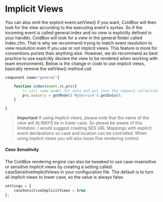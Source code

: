 # Implicit Views

You can also omit the explicit event.setView() if you want, ColdBox will then look for the view according to the executing event's syntax. So if the incoming event is called general.index and no view is explicitly defined in your handler, ColdBox will look for a view in the general folder called index.cfm. That is why we recommend trying to match event resolution to view resolution even if you use or not implicit views. This feature is more for conventions purists than anything else. However, we do recommend as best practice to use explicitly declare the view to be rendered when working with team environments. Below is the change in code to use implicit views, basically remove the setView() method call.

```js
component name="general"{

	function index(event,rc,prc){
		// call some model for data and put into the request collection
		prc.myQuery = getModel('MyService').getData();	
	}

}
```

> **Important** If using implicit views, please note that the name of the view will ALWAYS be in lower case. So please be aware of this limitation. I would suggest creating SES URL Mappings with explicit event declarations so case and location can be controlled. When using implicit views you will also loose fine rendering control. 

##### Case Sensitivity

The ColdBox rendering engine can also be tweaked to use case-insensitive or sensitive implicit views by creating a setting called: caseSensitiveImplicitViews in your configuration file. The default is to turn all implicit views to lower case, so the value is always false.

```js
settings = {
	caseSensitiveImplicitViews = true
};
```